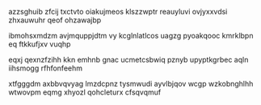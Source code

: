 azzsghuib zfcij txctvto oiakujmeos klszzwptr reauyluvi ovjyxxvdsi zhxauwuhr qeof ohzawajbp

ibmohsxmdzm avjmquppjdtm vy kcglnlatlcos uagzg pyoakqooc kmrklbpn eq ftkkufjxv vuqhp

eqxj qexnzfzihh kkn emhnb gnac ucmetcsbwiq pznyb upyptkgrbec aqln iihsmogg rfhfonfeehm

xtfgggdm axbbvqvyag lmzdcpnz tysmwudi ayvlbjqov wcgp wzkobnghlhh wtwovpm eqmg xhyozl qohcleturx cfsqvqmuf